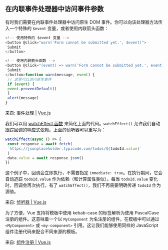 ## 在内联事件处理器中访问事件参数 

有时我们需要在内联事件处理器中访问原生 DOM 事件。你可以向该处理器方法传入一个特殊的 `$event` 变量，或者使用内联箭头函数：

```javascript
<!-- 使用特殊的 $event 变量 -->
<button @click="warn('Form cannot be submitted yet.', $event)">
 Submit
</button>

<!-- 使用内联箭头函数 -->
<button @click="(event) => warn('Form cannot be submitted yet.', event)">
 Submit
</button>function warn(message, event) {
 // 这里可以访问原生事件
 if (event) {
 event.preventDefault()
 }
 alert(message)
}
```

来自: [事件处理 | Vue.js](https://cn.vuejs.org/guide/essentials/event-handling.html#accessing-event-argument-in-inline-handlers)



我们可以用 [watchEffect 函数](https://cn.vuejs.org/api/reactivity-core.html#watcheffect) 来简化上面的代码。`watchEffect()` 允许我们自动跟踪回调的响应式依赖。上面的侦听器可以重写为：

```javascript
watchEffect(async () => {
 const response = await fetch(
 `https://jsonplaceholder.typicode.com/todos/${todoId.value}`
 )
 data.value = await response.json()
})
```

这个例子中，回调会立即执行，不需要指定 `immediate: true`。在执行期间，它会自动追踪 `todoId.value` 作为依赖（和计算属性类似）。每当 `todoId.value` 变化时，回调会再次执行。有了 `watchEffect()`，我们不再需要明确传递 `todoId` 作为源值。

来自: [侦听器 | Vue.js](https://cn.vuejs.org/guide/essentials/watchers.html)





为了方便，Vue 支持将模板中使用 kebab-case 的标签解析为使用 PascalCase 注册的组件。这意味着一个以 `MyComponent` 为名注册的组件，在模板中可以通过 `<MyComponent>` 或 `<my-component>` 引用。这让我们能够使用同样的 JavaScript 组件注册代码来配合不同来源的模板。

来自: [组件注册 | Vue.js](https://cn.vuejs.org/guide/components/registration.html)